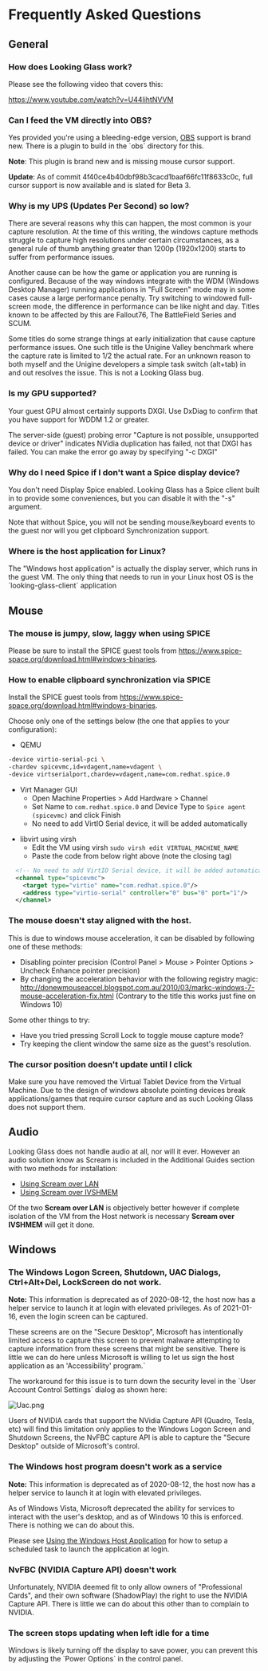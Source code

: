 # Frequently Asked Questions

## General

### How does Looking Glass work?

Please see the following video that covers this:

<https://www.youtube.com/watch?v=U44lihtNVVM>

### Can I feed the VM directly into OBS?

Yes provided you're using a bleeding-edge version, [OBS](https://looking-glass.io/wiki/OBS)
support is brand new. There is a plugin to build in the \`obs\`
directory for this.

**Note**: This plugin is brand new and is missing mouse cursor support.

**Update**: As of commit 4f40ce4b40dbf98b3cacd1baaf66fc11f8633c0c, full
cursor support is now available and is slated for Beta 3.

### Why is my UPS (Updates Per Second) so low?

There are several reasons why this can happen, the most common is your
capture resolution. At the time of this writing, the windows capture
methods struggle to capture high resolutions under certain
circumstances, as a general rule of thumb anything greater than 1200p
(1920x1200) starts to suffer from performance issues.

Another cause can be how the game or application you are running is
configured. Because of the way windows integrate with the WDM (Windows
Desktop Manager) running applications in "Full Screen" mode may in some
cases cause a large performance penalty. Try switching to windowed
full-screen mode, the difference in performance can be like night and
day. Titles known to be affected by this are Fallout76, The BattleField
Series and SCUM.

Some titles do some strange things at early initialization that cause
capture performance issues. One such title is the Unigine Valley
benchmark where the capture rate is limited to 1/2 the actual rate. For
an unknown reason to both myself and the Unigine developers a simple
task switch (alt+tab) in and out resolves the issue. This is not a
Looking Glass bug.

### Is my GPU supported?

Your guest GPU almost certainly supports DXGI. Use DxDiag to confirm
that you have support for WDDM 1.2 or greater.

The server-side (guest) probing error "Capture is not possible,
unsupported device or driver" indicates NVidia duplication has failed,
not that DXGI has failed. You can make the error go away by specifying
"-c DXGI"

### Why do I need Spice if I don't want a Spice display device?

You don't need Display Spice enabled. Looking Glass has a Spice client
built in to provide some conveniences, but you can disable it with the
"-s" argument.

Note that without Spice, you will not be sending mouse/keyboard events
to the guest nor will you get clipboard Synchronization support.

### Where is the host application for Linux?

The "Windows host application" is actually the display server, which
runs in the guest VM. The only thing that needs to run in your Linux
host OS is the \`looking-glass-client\` application

## Mouse

### The mouse is jumpy, slow, laggy when using SPICE

Please be sure to install the SPICE guest tools from
<https://www.spice-space.org/download.html#windows-binaries>.

### How to enable clipboard synchronization via SPICE

Install the SPICE guest tools from
<https://www.spice-space.org/download.html#windows-binaries>.

Choose only one of the settings below (the one that applies to your
configuration):

  - QEMU

<!-- end list -->

``` bash
-device virtio-serial-pci \
-chardev spicevmc,id=vdagent,name=vdagent \
-device virtserialport,chardev=vdagent,name=com.redhat.spice.0
```

  - Virt Manager GUI
      - Open Machine Properties \> Add Hardware \> Channel
      - Set Name to `com.redhat.spice.0` and Device Type to `Spice agent
        (spicevmc)` and click Finish
      - No need to add VirtIO Serial device, it will be added
        automatically

<!-- end list -->

  - libvirt using virsh
      - Edit the VM using virsh `sudo virsh edit VIRTUAL_MACHINE_NAME`
      - Paste the code from below right above </devices> (note the
        closing tag)

<!-- end list -->

``` xml
  <!-- No need to add VirtIO Serial device, it will be added automatically -->
  <channel type="spicevmc">
    <target type="virtio" name="com.redhat.spice.0"/>
    <address type="virtio-serial" controller="0" bus="0" port="1"/>
  </channel>
```

### The mouse doesn't stay aligned with the host.

This is due to windows mouse acceleration, it can be disabled by
following one of these methods:

  - Disabling pointer precision (Control Panel \> Mouse \> Pointer
    Options \> Uncheck Enhance pointer precision)
  - By changing the acceleration behavior with the following registry
    magic:
    <http://donewmouseaccel.blogspot.com.au/2010/03/markc-windows-7-mouse-acceleration-fix.html>
    (Contrary to the title this works just fine on Windows 10)

Some other things to try:

  - Have you tried pressing Scroll Lock to toggle mouse capture mode?
  - Try keeping the client window the same size as the guest's
    resolution.

### The cursor position doesn't update until I click

Make sure you have removed the Virtual Tablet Device from the Virtual
Machine. Due to the design of windows absolute pointing devices break
applications/games that require cursor capture and as such Looking Glass
does not support them.

## Audio

Looking Glass does not handle audio at all, nor will it ever. However an
audio solution know as Scream is included in the Additional Guides
section with two methods for installation:

  - [ Using Scream over LAN](https://looking-glass.io/wiki/Using_Scream_over_LAN)
  - [ Using Scream over IVSHMEM](https://looking-glass.io/wiki/Using_Scream_over_IVSHMEM)

Of the two **Scream over LAN** is objectively better however if complete
isolation of the VM from the Host network is necessary **Scream over
IVSHMEM** will get it done.

## Windows

### The Windows Logon Screen, Shutdown, UAC Dialogs, Ctrl+Alt+Del, LockScreen do not work.

<div class='toccolours mw-collapsible mw-collapsed'>

**Note:** This information is deprecated as of 2020-08-12, the host now
has a helper service to launch it at login with elevated privileges. As
of 2021-01-16, even the login screen can be captured.

<div class='mw-collapsible-content'>

These screens are on the "Secure Desktop", Microsoft has intentionally
limited access to capture this screen to prevent malware attempting to
capture information from these screens that might be sensitive. There is
little we can do here unless Microsoft is willing to let us sign the
host application as an 'Accessibility' program.\`

The workaround for this issue is to turn down the security level in the
\`User Account Control Settings\` dialog as shown here:

![Uac.png](Uac.png "Uac.png")

Users of NVIDIA cards that support the NVidia Capture API (Quadro,
Tesla, etc) will find this limitation only applies to the Windows Logon
Screen and Shutdown Screens, the NvFBC capture API is able to capture
the "Secure Desktop" outside of Microsoft's control.

</div>

</div>

### The Windows host program doesn't work as a service

<div class='toccolours mw-collapsible mw-collapsed'>

**Note:** This information is deprecated as of 2020-08-12, the host now
has a helper service to launch it at login with elevated privileges.

<div class='mw-collapsible-content'>

As of Windows Vista, Microsoft deprecated the ability for services to
interact with the user's desktop, and as of Windows 10 this is enforced.
There is nothing we can do about this.

Please see [Using the Windows Host
Application](INSTALL.md#Using_the_Windows_Host_Application)
for how to setup a scheduled task to launch the application at login.

</div>

</div>

### NvFBC (NVIDIA Capture API) doesn't work

Unfortunately, NVIDIA deemed fit to only allow owners of "Professional
Cards", and their own software (ShadowPlay) the right to use the NVIDIA
Capture API. There is little we can do about this other than to complain
to NVIDIA.

### The screen stops updating when left idle for a time

Windows is likely turning off the display to save power, you can prevent
this by adjusting the \`Power Options\` in the control panel.
